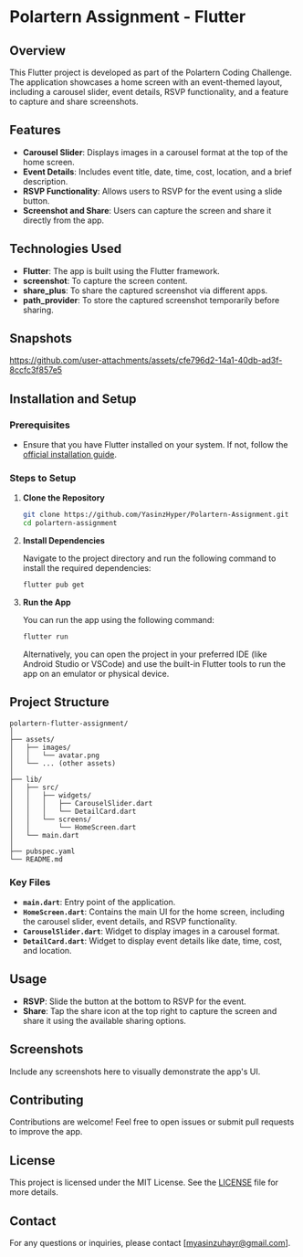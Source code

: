 # Polartern Assignment - Flutter

## Overview

This Flutter project is developed as part of the Polartern Coding Challenge. The application showcases a home screen with an event-themed layout, including a carousel slider, event details, RSVP functionality, and a feature to capture and share screenshots.

## Features

- **Carousel Slider**: Displays images in a carousel format at the top of the home screen.
- **Event Details**: Includes event title, date, time, cost, location, and a brief description.
- **RSVP Functionality**: Allows users to RSVP for the event using a slide button.
- **Screenshot and Share**: Users can capture the screen and share it directly from the app.

## Technologies Used

- **Flutter**: The app is built using the Flutter framework.
- **screenshot**: To capture the screen content.
- **share_plus**: To share the captured screenshot via different apps.
- **path_provider**: To store the captured screenshot temporarily before sharing.

## Snapshots


https://github.com/user-attachments/assets/cfe796d2-14a1-40db-ad3f-8ccfc3f857e5




## Installation and Setup

### Prerequisites

- Ensure that you have Flutter installed on your system. If not, follow the [official installation guide](https://flutter.dev/docs/get-started/install).

### Steps to Setup

1. **Clone the Repository**

   ```bash
   git clone https://github.com/YasinzHyper/Polartern-Assignment.git
   cd polartern-assignment
   ```

2. **Install Dependencies**

   Navigate to the project directory and run the following command to install the required dependencies:

   ```bash
   flutter pub get
   ```

3. **Run the App**

   You can run the app using the following command:

   ```bash
   flutter run
   ```

   Alternatively, you can open the project in your preferred IDE (like Android Studio or VSCode) and use the built-in Flutter tools to run the app on an emulator or physical device.

## Project Structure

```plaintext
polartern-flutter-assignment/
│
├── assets/
│   ├── images/
│   │   └── avatar.png
│   └── ... (other assets)
│
├── lib/
│   ├── src/
│   │   ├── widgets/
│   │   │   ├── CarouselSlider.dart
│   │   │   └── DetailCard.dart
│   │   └── screens/
│   │       └── HomeScreen.dart
│   └── main.dart
│
├── pubspec.yaml
└── README.md
```

### Key Files

- **`main.dart`**: Entry point of the application.
- **`HomeScreen.dart`**: Contains the main UI for the home screen, including the carousel slider, event details, and RSVP functionality.
- **`CarouselSlider.dart`**: Widget to display images in a carousel format.
- **`DetailCard.dart`**: Widget to display event details like date, time, cost, and location.

## Usage

- **RSVP**: Slide the button at the bottom to RSVP for the event.
- **Share**: Tap the share icon at the top right to capture the screen and share it using the available sharing options.

## Screenshots

Include any screenshots here to visually demonstrate the app's UI.

## Contributing

Contributions are welcome! Feel free to open issues or submit pull requests to improve the app.

## License

This project is licensed under the MIT License. See the [LICENSE](LICENSE) file for more details.

## Contact

For any questions or inquiries, please contact [myasinzuhayr@gmail.com].

